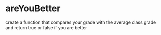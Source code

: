 # areYouBetter
create a function that compares your grade with the average class grade and return true or false if you are better
